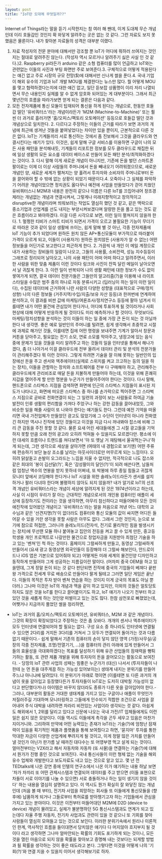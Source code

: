 ```yaml
---
layout: post
title: "IoT란 도대체 무엇일까??"
---
```


Internet of Things라는 말을 듣기 시작한지는 참 여러 해 짼데, 이게 도대체 무슨 개념인데 이리 호들갑인 것인지 확 와닿게 알려주는 곳은 없는 것 같다. 그런 자료도 보지 못했음은 물론이다.
내가 찾아본 자료들의 성격은 대부분 이랬다.
1. 자료 작성자의 전문 분야에 대해서만 강조할 뿐 IoT가 어디에 뭐하러 쓰여지는 것인지는 절대로 알려주진 않는다. (작성자 역시 모르거나 알려주기 싫은 사실 인 것 같다.)2. Raspberry pi라든가 arduino 같은 소형 컴퓨터를 많이 언급하고 IoT와는 관련없는 이들의 사진과 부팅 화면만 주로 보여준다.3. 구체적으로 어떻게 적용된다는 얘긴 없고 주로 시장의 규모 전망($)에 대해서만 신나게 썰을 푼다.4. 국내 기업이 해외 유수의 기업과 IoT 개발 MOU를 체결한다는 뉴스만 많다. 뭘 어떻게 MOU를 맺고 협력하겠다는지에 대한 얘긴 없고, 일단 듣보잡 상품명이 이리 저리 나열되면서 무슨 내용인지 실체를 알 수 없게 암호화 되어있는 게 대부분이다.
그래서 최근 몇년간의 흐름을 따라가보면 얻게 되는 결론은 다음과 같다.
1. 모든 전자제품에 통신 모듈이 탑재되어 통신을 하게 된다는 개념으로, 한동안 호들갑 떨던 '유비쿼터스'라는 개념이라든가 'M2M (Machine-to-Machine)' 또는 훨씬 더 과거로 흘러가면 '홈/오피스/팩토리 오토메이션' 등등으로 호들갑 떨던 것과 개념상으로 일치한다. 2. 다르다고 주장하는 이들의 근거를 따라가 보면 과거의 개념에 최근에 생겨난 것들을 붙여넣었다는 차이만 있을 뿐이지, 근본적으로 다른 것은 없다. IoT는 기계들끼리 서로 통신하는 것에서 좀 진보해서 그것을 클라우드와 연결시킨다는 얘기가 있다. 이것은, 쉽게 말해 구글 서비스를 이용하면 구글이 나의 모든 사용 패턴을 분석해내듯, 기계들이 리포트한 정보를 모두 클라우드로 채집한 뒤에 일상 생활의 모든 요소를 데이터 베이스로 만들어 모든 패턴 분석/최적화하겠다는 것이다. 3. 다시 말해 이게 새로운 개념이 아니지만, 기존에 돈을 벌던 스마트폰 팔이로는 이제 더 이상 사람들의 주머니에서 돈을 빼내오기 어려워졌으므로, 새로운 개념인 양, 새로운 세계가 펼쳐지는 양 홀려서 투자자와 소비자의 주머니로부터 돈을 끌어와야 할 수 밖에 없는 상황이 되었기 때문이다.4. 오죽이나 그 실체를 파악하기 어려운 개념이었으면 정치권도 옳다꾸나 예전에 사업을 만들었다가 걷어 치웠던 유비쿼터스니 M2M과 내용은 완전히 같으나 이름은 다른 IoT를 끄집어내어 창조경제라는 개념없는 개념과 연결시켜서, 그렇게나 미래지향적이고 창의적이고 disruptive한 개념이라며 띄워보려는 작업도 열심히 했던 것 같고, 같은 맥락으로 중소기업과 산업계를 선도 내지는 부양시켜보겠다며 알량한 돈을 풀고 있는 것도 같은 흐름이라고 봐야하겠다.
이걸 다른 시각으로 보면, 이런 일이 펼쳐지지 않을까 한다. 1. 멀쩡한 티비가 스마트 티비가 되면서 가격이 오르고 불필요한 기능이 무더기로 따라온 것과 같이 일상 생활에 쓰이는, 쉽게 말해 별 것 아닌, 각종 전자제품에 IoT 기능이 추가 되었다며 원하든 원치 않든 AP+통신모듈이 부가적으로 따라붙어 가격이 오르게 되고, 이들이 (사용자가) 원하든 원치않든 (사용자가 알 수 없는) 어떤 정보들을 어딘가로 보고한다고 피곤하게 한다. 2. 가끔씩 내 개인 이 메일 계정으로 내가 사용하는 장비들의 일람이 나오고, 그들의 사용률, 소비전력, 성능 지수등등이 그래프로 정리되어 날아오고, 나의 사용 패턴이 어떠 어떠 하다고 알려주면서, 이러한 사람을 위한 맞춤 제품이 이런 것이다 링크와 사진이 잔뜩 달린 메일이 날아오면서 날 귀찮게 한다. 3. 이런 일이 반복되어 나의 생활 패턴에 대한 정보가 수도 없이 쌓여가게 되면, 결국 데이터 전문가들은 그들만의 알고리즘(?)을 이용해 내 라이프 스타일을 수많은 범주 중의 하나로 자동 분류시키고 (딥러닝이 하는 일이 이런 일이다), 수집된 데이터에 근거하여 나란 사람의 다양한 성향을 (대표적으로 구매/정치 성향) 나의 다른 정보들 (거주지역/수입/지출/보유 자산 등등)과 한꺼번에 연계하여 분석하고, 이 결과를 비싼 값에 마케팅/여론조사/정치연구소 등등에 팔아 넘겨서 이를테면 내가 어떤 물건에 관심있어 한다거나, 어디에 투표하게 될 것이라거나 사회현상에 대해 어떻게 반응하게 될 것이다도 미리 예측하거나 할 것이다. 무엇보다도 마케팅/정치성향을 분석하는 것이 이들이 하는 일 중에 가장 큰 돈이 되는 것 아닐까 한다 내 생각엔.
좋은 예로 일반인의 주머니를 털려면, 쉽게 생각해서 초중학교 시절에 과제로 해가던 것들, 이를테면 집에 어떤 명령을 보내주면 기계가 알아서 창문과 커튼을 닫아주고, 필요없는 전기 소모, 연료 소모를 막아주고, 냉장고에 있는 음식 중에 문제가 있을 것들을 미리 알려주고 하는 것들의 일을 인터넷을 통해서 해나가겠다, 좀 더 나아가서 이걸 클라우드에 전부 올려서 데이터 관리 및 분석의 전문가들이 관리해주겠다 뭐 이런 것이다. 그렇게 하려면 기술을 잘 이해 못하는 일반인의 입장에선 돈을 주고 센서와 엑추에이터(실제로 스위치를 켜고 끄고하는 등의 일을 하는 장치), 이들을 관할하는 장치와 소프트웨어를 전부 다 구매해야 하고, 관리해주는 클라우드에게 관리비조로 매달 돈을 지불하게 만들어야 하는데, 이것을 위해 흔쾌히 지갑을 열어주게 할 만한 명분을 누군가가 만들어주어야 한다는 것이다. 
다시 말해, 핸드폰으로 스타벅스 지점을 검색하면 화면에 인근의 스타벅스 지점들이 표시된 지도가 나타나고, 화면에 떠오른 스타벅스 중 하나를 손가락으로 찍어주면 그 스타벅스 지점으로 곧바로 전화연결이 되는 그 일련의 과정이 보는 사람들로 하여금 기술 발전이 인류 생활의 편리함을 가져다 주었구나 하는 강한 감동을 끌어내었듯, 그와 비슷한 일을 해줄 사람이 또 나와야 한다는 얘기들도 한다. 그런데 예전 기억을 떠올리면 국내 가전업체가 만들었던 광고도 많았기에 그 수단이 인터넷이 아니라 전화였긴 하지만 역시나 진작에 있던 것들이고 이것을 지금 다시 꺼내봐야 잡스에 비해 그리 큰 감동을 주진 못할 것 같다. 물론 요새 어린 세대들에겐 그 시절 광고들을 기억하지 못할 만큼 오래 전의 광고라 오히려 먹혀들 수 있을지도 모르겠다만.
평소에 이런 대세의 흐름이나 트랜드를 쳐다보면서 '아 또 옛날 거 재탕해서 울궈먹는구나'하게 되는데, 그런 생각으로 세상을 살아가면 (여태의 내 경험으로 보기엔) 어떤 주류에 편승하기 보단 늘상 조소를 날리는 아웃사이더로만 머무르게 되는 느낌이다. 오히려 닭살돋고 손발이 오그라드는 느낌을 지울 수 없지만, 적극적으로 나도 잡스와 같은 희대의 '봉이 김선달(?)', 혹은 '감성팔이의 달인(?)'이 되려 애쓴다면, 남들처럼 엄청난 액수의 연봉을 받지 못하네 어쩌네, 또 박봉에 하루 종일 힘들고 귀찮게 모니터 앞에서 코딩해야 한다거나 IoT 시설을 위한 솔레노이드라든가 센서를 설치하거나 팔러 다녀야 한다며 불평하지 않아도 되지 않을까?
내가 알기로 IoT의 선조격 개념인 유비쿼터스라는 개념이 세상에 알려지게 된 것은 1974년이라고 하는데, 사실 이 시점이 우리가 잘 아는 근대적인 개념으로서의 개인용 컴퓨터인 애플이 세상에 등장하기도 전이라는 것을 생각하면, 아무리 참신하다고 떠들어봐야 모든 것이 애진작에 있어왔던 개념이고 '유비쿼터스'라는 말을 처음으로 꺼낸 어느 대학의 교수님과 같은 '선견지명(?)'이 없더라도 컴퓨터와 통신 모듈의 값이 싸지면 어디든 들어갈 수 있을 거란 생각을 못할 사람은 아무도 없다. 
그래서 그런 것인지, 눈으로 보기에 참으로 허접한, 그러니까 솔레노이드(전자석, 전기로 물리적인 힘을 발생시키는 장치)에 무선랜 모듈 하나 붙여놓고 집안의 전등을 켜고 끌 수 있게 만든, 중고등학생용 개인 프로젝트로 나갈만한 물건으로 창업자금을 지원받아 최첨단 기술을 하고 있는 '벤쳐'인 척 하는 것이다. 홈페이지 그럴싸하게 만들고, 동영상 그럴싸하게 만들어서 (요새 광고 동영상엔 외국인들이 등장해야 더 그럴싸 해보인다, 안드로이드나 iOS 앱은 기본으로 있어줘야 되고) 어떻게든 미래 세계의 물건인양 디자인하고 동작하게 만들어야 그게 성공하는 지름길이란 말이다. (어차피 중국 OEM을 하고 있을텐데, 그게 정말 돈이 되는 것 같다 판단되면 진작에 중국의 기업들이 베껴다 끝판왕 가격으로 전세계 무료 배송으로 만들어다 팔게 될테고 그러면 일단 게임은 끝난다. 이들의 목적은 투자 받아 벤쳐 연습을 하는 것이지 이게 긍국의 목표도 아닐 뿐더러.)
그나마 이것은 IoT의 개념과 맥을 같이 하고 있지만, 이외의 것들은 얼토당토하지도 않은 것을 IoT를 한다고 끌어붙이기도 하고, IoT 얘기가 나오기 전부터 하고 있던 것을 새롭게 하는 것인양 떠벌이고 있는 것도 많다.
한참 삼천포로 빠졌었는데, 어쨋거나 지금까지 풀었던 썰을 정리하면,
- IoT는 과거의 홈/오피스/팩토리 오토메이션, 유비쿼터스, M2M 과 같은 개념이다. 그것의 확장이 확장되었다고 주장하는 것은 좀 오바다. 개개의 센서나 엑추에이터가 모두 인터넷에 연결되어야 할 필요는 없다. 구성 요소 중 하나라도 인터넷에 연결될 수 있으면 2다리를 거치든 3다리를 거쳐서 그 모두가 연결되어 돌아가는 것과 다름없기 때문이다.- 쉽게 말해서 기존의 컴퓨터의 손이 닿지 않던 영역 (가정/사무실/공장의 각종 전자제품, 조명/전열기기, ...)을 컴퓨터의 관리 아래에 있게 만들어서 그들의 효율성을 극대화하겠다는 목표를 달성하기 위해 유관 산업들의 잠재력을 뻥튀기하는 활동, 또 관련 제품 개발을 위해 투자자의 돈을 끌어모으는 활동으로 보여진다. - 당장의 IoT 관련 사업의 성패는 힘좋은 누군가가 (대신) 나서서 (투자자들이 나한테 눈 먼 돈을 대주게끔 하는 가능성 있어보이는) 생태계 내지는 분위기를 만들어주느냐 아니냐에 달려있다. 이 분위기가 아래로 꺾이면 (이를테면 또 다른 과거의 개념이 옷을 갈아입고 등장했다든가 투자자들이 IoT로는 도저히 대박칠 가능성이 없다고 판단했다거나) 아이템은 바꾸지 않더라도 종류가 다른 옷을 갈아입어야 한다.- 그러나, 대부분의 활동은 거대한 생태계를 가지고 있는 구글이나 애플이 무엇인가 저질러주길 기대하며 모니터링하고 그들에게 인수되기 적합한 조건으로 사업을 끌어내어 주식 대박을 내려하면 차라리 비전있는 사업이라 생각되는 것 같다. 아쉽게도 해외에서 1, 2위를 달리고 있다고 신문에 나오는 국내 가전/IT 업체들에게도 이런 일은 쉽지 않은 모양이다. 이들 역시도 이들에게 촉각을 곤두 세우고 있음은 마찬가지이거니와.
그리하여 만약에 어떤 능력있는 존재가 IoT라는 기술(?)에 엄청난 잠재력이 있음을 획기적인 제품과 플랫폼을 통해 보여줬다고 하면, '묻지마' 투자를 통한 막대한 자금이 다양한 산업계에 뿌려지게 될 것이고, 이게 정말 많은 가치를 만들어낼 것인가 아닌가 판가름 날 때까진 대다수는 또 어영부영 먹고 살게 되는 것이다.
얼마전부터는 V2X라고 해서 자동차와 자동차 (또 사물)을 연결하는 기술(?)에 대해서 뭔가가 진행 중인 것으로 보여진다. 국내 통신사들이 이런 형체 없는 기술을 해외 유수 업체와 개발한다고 보도자료도 내고 있는 것으로 알고 있고. 몇 년 전 TEDtalks에 나온 강연 중에 인텔의 연구소에서 나온 이가 얘기하는 내용 하날 보면 '차가 차끼리 또 어떤 관제시스템과 연결되어 데이터를 주고 받으면 (이들 표현으로 차들이 서로 이야기를 나눌 수 있으면) 서로 충돌하거나 하는 일이 생기지 않을 것이다' 하는 내용을 열심히 설명하고 있다. 이 역시도 뭔가 확실히 잘 와닿진 않는 개념인데 (처음 볼 때 부터), 전기차 사업을 희망하는 회사들 또 이들에게 통신모듈을 (향후에) 납품하게 되거나 그들로부터 특허료를 받아챙기고자 하는 기업들에서 관심을 가지고 있는 분야이다. 
이것은 이전부터 떠들어대던 M2M에 D2D (device to device) 개념이 물려있고, 실체가 불분명하던 5G 통신시스템과도 연계가 되고 있는데다 자율 주행 자동차, 전기차 사업과도 관련이 있을 것 같으니 또 기회를 찾아 사람들이 열심히 모여들고 있는 것으로 보인다. 
이러한 분위기속에서 원리나 이론적인 한계, 역사적인 흐름을 들이대면서 당치않은 얘기다 다 머지않아 흐지부지 될 것이다 라고 생각하면 그나마 얼마안되는 확률의 기회도 포기하게 되는 것이니, 모든 것을 열린 마음으로 되지 않을 확률을 찾아보고 증명해 내는 것보다는 되게할 방법과 될 확률을 생각하는 것이 좋은 태도라고 본다. 그렇다면 이것을 어떻게 나의 '기회(?)'와 연결 지을 수 있을지 이어서 생각해보기로 하자.





